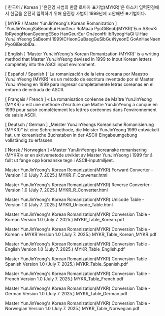 [ 한국어 / Korean ]
'윤진영 사범의 한글 로마자 표기법(MYKR)'은 아스키 입력환경에서 한글을 온전히 입력하기 위해 윤진영 사범이 1999년에 고안해낸 표기법이다.

[ MYKR / Master YunJinYeong's Korean Romanization ]
'YunJinYeongSaBeomEui HanGeur RoMaJa PyoGiBeob(MYKR)'Eun ASeuKi IbRyeogHoanGyeongESeo HanGeurEur OnJeonHi IbRyeogHaGi UiHae YunJinYeong SaBeomI 1999(CHeonGuBaegGuSibGu)NyeonE GoAnHaeNaen PyoGiBeobIDa.

[ English ]
'Master YunJinYeong's Korean Romanization (MYKR)' is a writing method that Master YunJinYeong devised in 1999 to input Korean letters completely into the ASCII input environment.

[ Español / Spanish ]
'La romanización de la letra coreana por Maestro YunJinYeong (MYKR)' es un método de escritura inventado por el Master YunJinYeong en 1999 para ingresar completamente letras coreanas en el entorno de entrada de ASCII.

[ Français / French ]
« La romanisation coréenne de Maître YunJinYeong (MYKR) » est une méthode d'écriture que Maître YunJinYeong a conçue en 1999 pour saisir complètement les lettres coréennes dans l'environnement de saisie ASCII.

[ Deutsch / German ]
„Meister YunJinYeongs Koreanische Romanisierung (MYKR)“ ist eine Schreibmethode, die Meister YunJinYeong 1999 entwickelt hat, um koreanische Buchstaben in der ASCII-Eingabeumgebung vollständig zu erfassen.

[ Norsk / Norwegian ]
«Master YunJinYeongs koreanske romanisering (MYKR)» er en skrivemetode utviklet av Master YunJinYeong i 1999 for å fullt ut fange opp koreanske tegn i ASCII-inputmiljøet.

Master YunJinYeong's Korean Romanization(MYKR)  Forward Converter - Version 1.0 (July 7. 2025.)
MYKR_F_Converter.html

Master YunJinYeong's Korean Romanization(MYKR)  Reverse Converter - Version 1.0 (July 7. 2025.)
MYKR_R_Converter.html

Master YunJinYeong's Korean Romanization(MYKR)  Unicode Table - Version 1.0 (July 7. 2025.)
MYKR_Unicode_Table.html

Master YunJinYeong's Korean	Romanization(MYKR) Conversion Table - Korean Version 1.0 (July 7. 2025.)
MYKR_Table_Korean.pdf

Master YunJinYeong's Korean	Romanization(MYKR) Conversion Table - Korean + MYKR Version 1.0 (July 7. 2025.)
MYKR_Table_Korean_MYKR.pdf

Master YunJinYeong's Korean	Romanization(MYKR) Conversion Table - English Version 1.0 (July 7. 2025.)
MYKR_Table_English.pdf

Master YunJinYeong's Korean	Romanization(MYKR) Conversion Table - Spanish Version 1.0 (July 7. 2025.)
MYKR_Table_Spanish.pdf

Master YunJinYeong's Korean	Romanization(MYKR) Conversion Table - French Version 1.0 (July 7. 2025.)
MYKR_Table_French.pdf

Master YunJinYeong's Korean	Romanization(MYKR) Conversion Table - German Version 1.0 (July 7. 2025.)
MYKR_Table_German.pdf

Master YunJinYeong's Korean	Romanization(MYKR) Conversion Table - Norwegian Version 1.0 (July 7. 2025.)
MYKR_Table_Norwegian.pdf
